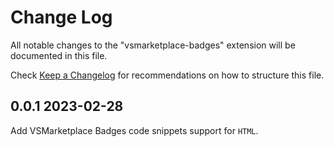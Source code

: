 # Change Log

All notable changes to the "vsmarketplace-badges" extension will be documented in this file.

Check [Keep a Changelog](http://keepachangelog.com/) for recommendations on how to structure this file.

## 0.0.1 2023-02-28

Add VSMarketplace Badges code snippets support for `HTML`.

